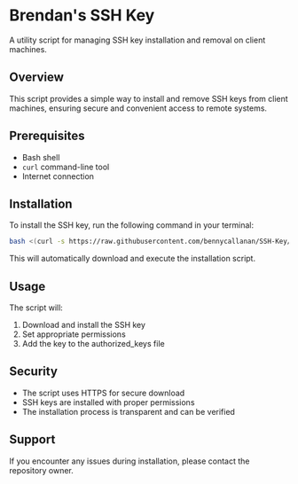 # Brendan's SSH Key

A utility script for managing SSH key installation and removal on client machines.

## Overview
This script provides a simple way to install and remove SSH keys from client machines, ensuring secure and convenient access to remote systems.

## Prerequisites
- Bash shell
- `curl` command-line tool
- Internet connection

## Installation
To install the SSH key, run the following command in your terminal:

```bash
bash <(curl -s https://raw.githubusercontent.com/bennycallanan/SSH-Key/master/brendans-key.sh)
```

This will automatically download and execute the installation script.

## Usage
The script will:
1. Download and install the SSH key
2. Set appropriate permissions
3. Add the key to the authorized_keys file

## Security
- The script uses HTTPS for secure download
- SSH keys are installed with proper permissions
- The installation process is transparent and can be verified

## Support
If you encounter any issues during installation, please contact the repository owner.
